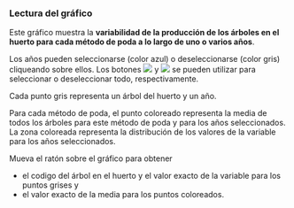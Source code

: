 ### Lectura del gráfico

Este gráfico muestra la **variabilidad de la producción de los árboles en el huerto para cada método de poda a lo largo de uno o varios años**. 

Los años pueden seleccionarse (color azul) o deseleccionarse (color gris) cliqueando sobre ellos. Los botones ![](square-check-regular.png) y ![](trash-solid.png) se pueden utilizar para seleccionar o deseleccionar todo, respectivamente.

Cada punto gris representa un árbol del huerto y un año.

Para cada método de poda, el punto coloreado representa la media de todos los árboles para este método de poda y para los años seleccionados. La zona coloreada representa la distribución de los valores de la variable para los años seleccionados.

Mueva el ratón sobre el gráfico para obtener 
- el codigo del árbol en el huerto y el valor exacto de la variable para los puntos grises y
- el valor exacto de la media para los puntos coloreados.
